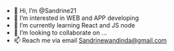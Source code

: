 - 👋 Hi, I’m @Sandrine21
- 👀 I’m interested in WEB and APP developing
- 🌱 I’m currently learning React and JS node
- 💞️ I’m looking to collaborate on ...
- 📫 Reach me via email Sandrinewandinda@gmail.com
<!---
Sandrine21/Sandrine21 is a ✨ special ✨ repository because its `README.md` (this file) appears on your GitHub profile.
You can click the Preview link to take a look at your changes.
--->

